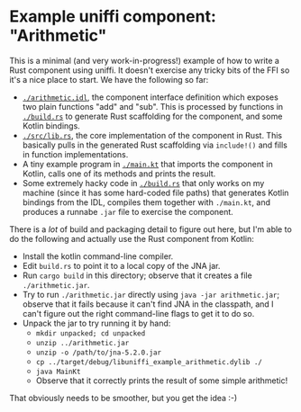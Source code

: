 # Example uniffi component: "Arithmetic"

This is a minimal (and very work-in-progress!) example of how to write a Rust component using
uniffi. It doesn't exercise any tricky bits of the FFI so it's a nice place to start. We have
the following so far:

* [`./arithmetic.idl`](./arithmetic.idl), the component interface definition which exposes two
  plain functions "add" and "sub". This is processed by functions in [`./build.rs`](./build.rs)
  to generate Rust scaffolding for the component, and some Kotlin bindings.
* [`./src/lib.rs`](./src/lib.rs), the core implementation of the component in Rust. This basically
  pulls in the generated Rust scaffolding via `include!()` and fills in function implementations.
* A tiny example program in [`./main.kt`](./main.kt) that imports the component in Kotlin, calls
  one of its methods and prints the result.
* Some extremely hacky code in [`./build.rs`](./build.rs) that only works on my machine (since it
  has some hard-coded file paths) that generates Kotlin bindings from the IDL, compiles them together
  with `./main.kt`, and produces a runnabe `.jar` file to exercise the component.

There is a *lot* of build and packaging detail to figure out here, but I'm able to do the following
and actually use the Rust component from Kotlin:

* Install the kotlin command-line compiler.
* Edit `build.rs` to point it to a local copy of the JNA jar.
* Run `cargo build` in this directory; observe that it creates a file `./arithmetic.jar`.
* Try to run `./arithmetic.jar` directly using `java -jar arithmetic.jar`; observe that it fails because it can't find JNA in the classpath, and I can't figure out the right command-line flags to get it to do so.
* Unpack the jar to try running it by hand:
    * `mkdir unpacked; cd unpacked`
    * `unzip ../arithmetic.jar`
    * `unzip -o /path/to/jna-5.2.0.jar`
    * `cp ../target/debug/libuniffi_example_arithmetic.dylib ./`
    * `java MainKt`
    * Observe that it correctly prints the result of some simple arithmetic!

That obviously needs to be smoother, but you get the idea :-)